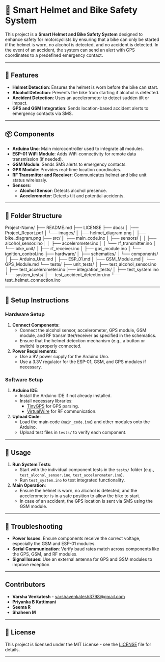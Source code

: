 # 🚴 Smart Helmet and Bike Safety System

This project is a **Smart Helmet and Bike Safety System** designed to enhance safety for motorcyclists by ensuring that a bike can only be started if the helmet is worn, no alcohol is detected, and no accident is detected. In the event of an accident, the system can send an alert with GPS coordinates to a predefined emergency contact.

---

## 🌟 Features

- **Helmet Detection**: Ensures the helmet is worn before the bike can start.
- **Alcohol Detection**: Prevents the bike from starting if alcohol is detected.
- **Accident Detection**: Uses an accelerometer to detect sudden tilt or impact.
- **GPS and GSM Integration**: Sends location-based accident alerts to emergency contacts via SMS.

---

## 📦 Components

- **Arduino Uno**: Main microcontroller used to integrate all modules.
- **ESP-01 WiFi Module**: Adds WiFi connectivity for remote data transmission (if needed).
- **GSM Module**: Sends SMS alerts to emergency contacts.
- **GPS Module**: Provides real-time location coordinates.
- **RF Transmitter and Receiver**: Communicates helmet and bike unit status wirelessly.
- **Sensors**:
  - **Alcohol Sensor**: Detects alcohol presence.
  - **Accelerometer**: Detects tilt and potential accidents.

---

## 📁 Folder Structure

Project-Name/ ├── README.md ├── LICENSE ├── docs/ │ ├── Project_Report.pdf │ └── images/ │ ├── helmet_diagram.png │ ├── bike_diagram.png ├── src/ │ ├── main_code.ino │ ├── sensors/ │ │ ├── alcohol_sensor.ino │ │ ├── accelerometer.ino │ │ └── rf_transmitter.ino │ └── bike_unit/ │ ├── rf_receiver.ino │ ├── gps_module.ino │ └── ignition_control.ino ├── hardware/ │ ├── schematics/ │ └── components/ │ ├── Arduino_Uno.md │ ├── ESP_01.md │ ├── GSM_Module.md │ └── GPS_Module.md └── tests/ ├── unit_tests/ │ ├── test_alcohol_sensor.ino │ ├── test_accelerometer.ino ├── integration_tests/ │ ├── test_system.ino └── system_tests/ ├── test_accident_detection.ino └── test_helmet_connection.ino


---

## 🔧 Setup Instructions

### Hardware Setup

1. **Connect Components**:
   - Connect the alcohol sensor, accelerometer, GPS module, GSM module, and RF transmitter/receiver as specified in the schematics.
   - Ensure that the helmet detection mechanism (e.g., a button or switch) is properly connected.
2. **Power Requirements**:
   - Use a 9V power supply for the Arduino Uno.
   - Use a 3.3V regulator for the ESP-01, GSM, and GPS modules if necessary.

### Software Setup

1. **Arduino IDE**:
   - Install the Arduino IDE if not already installed.
   - Install necessary libraries:
     - [TinyGPS](https://github.com/mikalhart/TinyGPS) for GPS parsing.
     - [VirtualWire](https://www.airspayce.com/mikem/arduino/VirtualWire/) for RF communication.
2. **Upload Code**:
   - Load the main code (`main_code.ino`) and other modules onto the Arduino.
   - Upload test files in `tests/` to verify each component.

---

## 🚀 Usage

1. **Run System Tests**:
   - Start with the individual component tests in the `tests/` folder (e.g., `test_alcohol_sensor.ino`, `test_accelerometer.ino`).
   - Run `test_system.ino` to test integrated functionality.
2. **Main Operation**:
   - Ensure the helmet is worn, no alcohol is detected, and the accelerometer is in a safe position to allow the bike to start.
   - In case of an accident, the GPS location is sent via SMS using the GSM module.

---

## 🔧 Troubleshooting

- **Power Issues**: Ensure components receive the correct voltage, especially the GSM and ESP-01 modules.
- **Serial Communication**: Verify baud rates match across components like the GPS, GSM, and RF modules.
- **Signal Issues**: Use an external antenna for GPS and GSM modules to improve reception.

---
## Contributors

- **Varsha Venkatesh** - [varshavenkatesh3798@gmail.com](mailto:varshavenkatesh3798@gmail.com)
- **Priyanka B Kattimani**
- **Seema R**
- **Shaheen M**
---
## 📜 License

This project is licensed under the MIT License - see the [LICENSE](https://github.com/VarshaVenky/Integrated-Helmet-for-Safety-and-Accident-Detection-Using-IoT/blob/master/LICENSE.txt) file for details.

---


